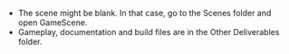 * The scene might be blank. In that case, go to the Scenes folder and open GameScene.
* Gameplay, documentation and build files are in the Other Deliverables folder.
